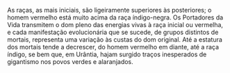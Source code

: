 ﻿As raças, as mais iniciais, são ligeiramente superiores às posteriores; o homem vermelho está muito acima da raça índigo-negra. Os Portadores da Vida transmitem o dom pleno das energias vivas à raça inicial ou vermelha, e cada manifestação evolucionária que se sucede, de grupos distintos de mortais, representa uma variação às custas do dom original. Até a estatura dos mortais tende a decrescer, do homem vermelho em diante, até a raça índigo, se bem que, em Urântia, hajam surgido traços inesperados de gigantismo nos povos verdes e alaranjados.